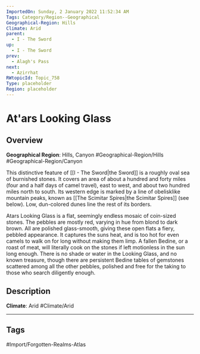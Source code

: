 ```yaml
---
ImportedOn: Sunday, 2 January 2022 11:52:34 AM
Tags: Category/Region--Geographical
Geographical-Region: Hills
Climate: Arid
parent:
  - I - The Sword
up:
  - I - The Sword
prev:
  - Alagh's Pass
next:
  - Azirrhat
RWtopicId: Topic_758
Type: placeholder
Region: placeholder
---
```

# At'ars Looking Glass
## Overview
**Geographical Region**: Hills, Canyon
#Geographical-Region/Hills #Geographical-Region/Canyon

This distinctive feature of [[I - The Sword|the Sword]] is a roughly oval sea of burnished stones. It covers an area of about a hundred and forty miles (four and a half days of camel travel), east to west, and about two hundred miles north to south. Its western edge is marked by a line of obelisklike mountain peaks, known as [[The Scimitar Spires|the Scimitar Spires]] (see below). Low, dun-colored dunes line the rest of its borders.

Atars Looking Glass is a flat, seemingly endless mosaic of coin-sized stones. The pebbles are mostly red, varying in hue from blond to dark brown. All are polished glass-smooth, giving these open flats a fiery, pebbled appearance. It captures the suns heat, and is too hot for even camels to walk on for long without making them limp. A fallen Bedine, or a roast of meat, will literally cook on the stones if left motionless in the sun long enough. There is no shade or water in the Looking Glass, and no known treasure, though there are persistent Bedine tables of gemstones scattered among all the other pebbles, polished and free for the taking to those who search diligently enough.

## Description
**Climate**: Arid
#Climate/Arid


---
## Tags
#Import/Forgotten-Realms-Atlas


